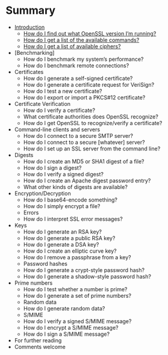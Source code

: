 # Summary

* [Introduction](introduction/README.md)
    * [How do I find out what OpenSSL version I’m running?](introduction/version.md)
    * [How do I get a list of the available commands?](introduction/avai-commands.md)
    * [How do I get a list of available ciphers?](introduction/avai-ciphers.md)
* [Benchmarking]
    * How do I benchmark my system’s performance?
    * How do I benchmark remote connections?
* Certificates
    * How do I generate a self-signed certificate?
    * How do I generate a certificate request for VeriSign?
    * How do I test a new certificate?
    * How do I export or import a PKCS#12 certificate?
* Certificate Verification
    * How do I verify a certificate?
    * What certificate authorities does OpenSSL recognize?
    * How do I get OpenSSL to recognize/verify a certificate?
* Command-line clients and servers
    * How do I connect to a secure SMTP server?
    * How do I connect to a secure [whatever] server?
    * How do I set up an SSL server from the command line?
* Digests
    * How do I create an MD5 or SHA1 digest of a file?
    * How do I sign a digest?
    * How do I verify a signed digest?
    * How do I create an Apache digest password entry?
    * What other kinds of digests are available?
* Encryption/Decryption
    * How do I base64-encode something?
    * How do I simply encrypt a file?
    * Errors
    * How do I interpret SSL error messages?
* Keys
    * How do I generate an RSA key?
    * How do I generate a public RSA key?
    * How do I generate a DSA key?
    * How do I create an elliptic curve key?
    * How do I remove a passphrase from a key?
    * Password hashes
    * How do I generate a crypt-style password hash?
    * How do I generate a shadow-style password hash?
* Prime numbers
    * How do I test whether a number is prime?
    * How do I generate a set of prime numbers?
    * Random data
    * How do I generate random data?
    * S/MIME
    * How do I verify a signed S/MIME message?
    * How do I encrypt a S/MIME message?
    * How do I sign a S/MIME message?
* For further reading
* Comments welcome
